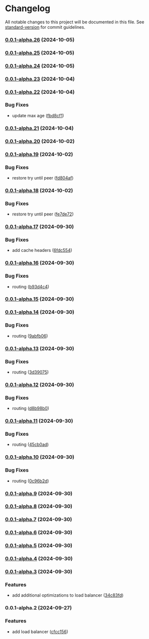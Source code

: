 # Changelog

All notable changes to this project will be documented in this file. See [standard-version](https://github.com/conventional-changelog/standard-version) for commit guidelines.

### [0.0.1-alpha.26](https://github.com/DIG-Network/dig-network-server/compare/v0.0.1-alpha.25...v0.0.1-alpha.26) (2024-10-05)

### [0.0.1-alpha.25](https://github.com/DIG-Network/dig-network-server/compare/v0.0.1-alpha.24...v0.0.1-alpha.25) (2024-10-05)

### [0.0.1-alpha.24](https://github.com/DIG-Network/dig-network-server/compare/v0.0.1-alpha.23...v0.0.1-alpha.24) (2024-10-05)

### [0.0.1-alpha.23](https://github.com/DIG-Network/dig-network-server/compare/v0.0.1-alpha.22...v0.0.1-alpha.23) (2024-10-04)

### [0.0.1-alpha.22](https://github.com/DIG-Network/dig-network-server/compare/v0.0.1-alpha.21...v0.0.1-alpha.22) (2024-10-04)


### Bug Fixes

* update max age ([fbd8cf1](https://github.com/DIG-Network/dig-network-server/commit/fbd8cf1cc4613ec59f7e9c342363c6dff17babec))

### [0.0.1-alpha.21](https://github.com/DIG-Network/dig-network-server/compare/v0.0.1-alpha.20...v0.0.1-alpha.21) (2024-10-04)

### [0.0.1-alpha.20](https://github.com/DIG-Network/dig-network-server/compare/v0.0.1-alpha.19...v0.0.1-alpha.20) (2024-10-02)

### [0.0.1-alpha.19](https://github.com/DIG-Network/dig-network-server/compare/v0.0.1-alpha.18...v0.0.1-alpha.19) (2024-10-02)


### Bug Fixes

* restore try until peer ([fd804af](https://github.com/DIG-Network/dig-network-server/commit/fd804af56d3c8c8d9410658fdfa0e8d8d1e8f77f))

### [0.0.1-alpha.18](https://github.com/DIG-Network/dig-network-server/compare/v0.0.1-alpha.17...v0.0.1-alpha.18) (2024-10-02)


### Bug Fixes

* restore try until peer ([fe7de72](https://github.com/DIG-Network/dig-network-server/commit/fe7de72ba6168eb60907a5e06e4f2482ad9c1942))

### [0.0.1-alpha.17](https://github.com/DIG-Network/dig-network-server/compare/v0.0.1-alpha.16...v0.0.1-alpha.17) (2024-09-30)


### Bug Fixes

* add cache headers ([6fdc554](https://github.com/DIG-Network/dig-network-server/commit/6fdc554b6181ab3aa2503c5df03d58ab9e71695b))

### [0.0.1-alpha.16](https://github.com/DIG-Network/dig-network-server/compare/v0.0.1-alpha.15...v0.0.1-alpha.16) (2024-09-30)


### Bug Fixes

* routing ([b93d4c4](https://github.com/DIG-Network/dig-network-server/commit/b93d4c4611d7ec4a262427e78d012fbe16346e72))

### [0.0.1-alpha.15](https://github.com/DIG-Network/dig-network-server/compare/v0.0.1-alpha.14...v0.0.1-alpha.15) (2024-09-30)

### [0.0.1-alpha.14](https://github.com/DIG-Network/dig-network-server/compare/v0.0.1-alpha.13...v0.0.1-alpha.14) (2024-09-30)


### Bug Fixes

* routing ([9abfb06](https://github.com/DIG-Network/dig-network-server/commit/9abfb067c160a8d3e44d207292daff07f94d0685))

### [0.0.1-alpha.13](https://github.com/DIG-Network/dig-network-server/compare/v0.0.1-alpha.12...v0.0.1-alpha.13) (2024-09-30)


### Bug Fixes

* routing ([3d39075](https://github.com/DIG-Network/dig-network-server/commit/3d39075b43c59e1487ff171be36fd48f0a919549))

### [0.0.1-alpha.12](https://github.com/DIG-Network/dig-network-server/compare/v0.0.1-alpha.11...v0.0.1-alpha.12) (2024-09-30)


### Bug Fixes

* routing ([d8b98b0](https://github.com/DIG-Network/dig-network-server/commit/d8b98b00ae2e480c32f0c35d8fbebaf3169864ec))

### [0.0.1-alpha.11](https://github.com/DIG-Network/dig-network-server/compare/v0.0.1-alpha.10...v0.0.1-alpha.11) (2024-09-30)


### Bug Fixes

* routing ([45cb0ad](https://github.com/DIG-Network/dig-network-server/commit/45cb0adcda7eddfcb93dab3d12dec4c1295ba082))

### [0.0.1-alpha.10](https://github.com/DIG-Network/dig-network-server/compare/v0.0.1-alpha.9...v0.0.1-alpha.10) (2024-09-30)


### Bug Fixes

* routing ([0c96b2d](https://github.com/DIG-Network/dig-network-server/commit/0c96b2d75a284728082cb2291579c609b85c4792))

### [0.0.1-alpha.9](https://github.com/DIG-Network/dig-network-server/compare/v0.0.1-alpha.8...v0.0.1-alpha.9) (2024-09-30)

### [0.0.1-alpha.8](https://github.com/DIG-Network/dig-network-server/compare/v0.0.1-alpha.7...v0.0.1-alpha.8) (2024-09-30)

### [0.0.1-alpha.7](https://github.com/DIG-Network/dig-network-server/compare/v0.0.1-alpha.6...v0.0.1-alpha.7) (2024-09-30)

### [0.0.1-alpha.6](https://github.com/DIG-Network/dig-network-server/compare/v0.0.1-alpha.5...v0.0.1-alpha.6) (2024-09-30)

### [0.0.1-alpha.5](https://github.com/DIG-Network/dig-network-server/compare/v0.0.1-alpha.4...v0.0.1-alpha.5) (2024-09-30)

### [0.0.1-alpha.4](https://github.com/DIG-Network/dig-network-server/compare/v0.0.1-alpha.3...v0.0.1-alpha.4) (2024-09-30)

### [0.0.1-alpha.3](https://github.com/DIG-Network/dig-network-server/compare/v0.0.1-alpha.2...v0.0.1-alpha.3) (2024-09-30)


### Features

* add additional optimizations to load balancer ([34c83fd](https://github.com/DIG-Network/dig-network-server/commit/34c83fd7f2edb6b40862140d9624283e65f87a70))

### 0.0.1-alpha.2 (2024-09-27)


### Features

* add load balancer ([cfcc156](https://github.com/DIG-Network/dig-network-server/commit/cfcc15642eb4116a04f9da6d33354b3f3be8ac8e))
